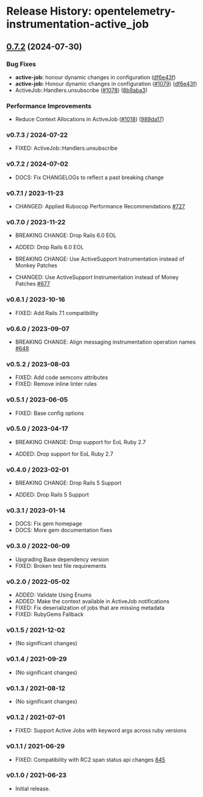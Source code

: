 # Release History: opentelemetry-instrumentation-active_job

## [0.7.2](https://github.com/open-telemetry/opentelemetry-ruby-contrib/compare/opentelemetry-instrumentation-active_job/v0.7.1...opentelemetry-instrumentation-active_job/v0.7.2) (2024-07-30)


### Bug Fixes

* **active-job:** honour dynamic changes in configuration ([df6e43f](https://github.com/open-telemetry/opentelemetry-ruby-contrib/commit/df6e43f9a350afeca3066e2ceba0ed5112d9d47f))
* **active-job:** Honour dynamic changes in configuration ([#1079](https://github.com/open-telemetry/opentelemetry-ruby-contrib/issues/1079)) ([df6e43f](https://github.com/open-telemetry/opentelemetry-ruby-contrib/commit/df6e43f9a350afeca3066e2ceba0ed5112d9d47f))
* ActiveJob::Handlers.unsubscribe ([#1078](https://github.com/open-telemetry/opentelemetry-ruby-contrib/issues/1078)) ([8b9aba3](https://github.com/open-telemetry/opentelemetry-ruby-contrib/commit/8b9aba33e51f95255c9440f74664ca29ef08aed6))


### Performance Improvements

* Reduce Context Allocations in ActiveJob ([#1018](https://github.com/open-telemetry/opentelemetry-ruby-contrib/issues/1018)) ([989da17](https://github.com/open-telemetry/opentelemetry-ruby-contrib/commit/989da17c33c345ad285f70a0821078a6e21d389d))

### v0.7.3 / 2024-07-22

* FIXED: ActiveJob::Handlers.unsubscribe

### v0.7.2 / 2024-07-02

* DOCS: Fix CHANGELOGs to reflect a past breaking change

### v0.7.1 / 2023-11-23

* CHANGED: Applied Rubocop Performance Recommendations [#727](https://github.com/open-telemetry/opentelemetry-ruby-contrib/pull/727)

### v0.7.0 / 2023-11-22

* BREAKING CHANGE: Drop Rails 6.0 EOL

* ADDED: Drop Rails 6.0 EOL

* BREAKING CHANGE: Use ActiveSupport Instrumentation instead of Monkey Patches

* CHANGED: Use ActiveSupport Instrumentation instead of Money Patches [#677](https://github.com/open-telemetry/opentelemetry-ruby-contrib/pull/677)

### v0.6.1 / 2023-10-16

* FIXED: Add Rails 7.1 compatibility

### v0.6.0 / 2023-09-07

* BREAKING CHANGE: Align messaging instrumentation operation names [#648](https://github.com/open-telemetry/opentelemetry-ruby-contrib/pull/648)

### v0.5.2 / 2023-08-03

* FIXED: Add code semconv attributes
* FIXED: Remove inline linter rules

### v0.5.1 / 2023-06-05

* FIXED: Base config options

### v0.5.0 / 2023-04-17

* BREAKING CHANGE: Drop support for EoL Ruby 2.7 

* ADDED: Drop support for EoL Ruby 2.7 

### v0.4.0 / 2023-02-01

* BREAKING CHANGE: Drop Rails 5 Support 

* ADDED: Drop Rails 5 Support 

### v0.3.1 / 2023-01-14

* DOCS: Fix gem homepage 
* DOCS: More gem documentation fixes 

### v0.3.0 / 2022-06-09

* Upgrading Base dependency version
* FIXED: Broken test file requirements 

### v0.2.0 / 2022-05-02

* ADDED: Validate Using Enums 
* ADDED: Make the context available in ActiveJob notifications 
* FIXED: Fix deserialization of jobs that are missing metadata 
* FIXED: RubyGems Fallback 

### v0.1.5 / 2021-12-02

* (No significant changes)

### v0.1.4 / 2021-09-29

* (No significant changes)

### v0.1.3 / 2021-08-12

* (No significant changes)

### v0.1.2 / 2021-07-01

* FIXED: Support Active Jobs with keyword args across ruby versions  

### v0.1.1 / 2021-06-29

* FIXED: Compatibility with RC2 span status api changes [845](https://github.com/open-telemetry/opentelemetry-ruby/pull/845)

### v0.1.0 / 2021-06-23

* Initial release.
